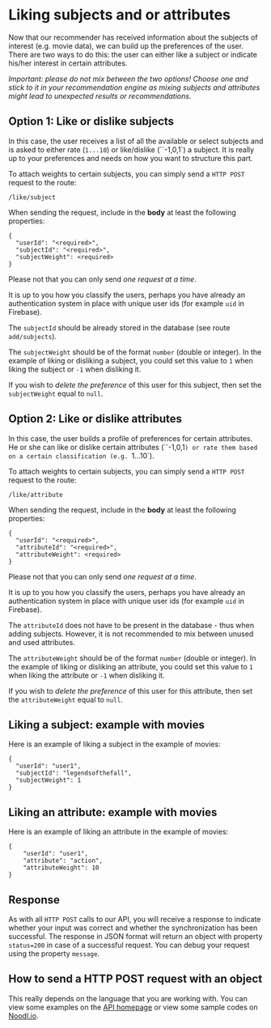 # Liking subjects and or attributes

Now that our recommender has received information about the subjects of interest (e.g. movie data), we can build up the preferences of the user. There are two ways to do this: the user can either like a subject or indicate his/her interest in certain attributes.

*Important: please do not mix between the two options! Choose one and stick to it in your recommendation engine as mixing subjects and attributes might lead to unexpected results or recommendations.*

## Option 1: Like or dislike subjects

In this case, the user receives a list of all the available or select subjects and is asked to either rate (`1...10`) or like/dislike (``-1,0,1`) a subject. It is really up to your preferences and needs on how you want to structure this part.

To attach weights to certain subjects, you can simply send a `HTTP POST` request to the route:

```
/like/subject
```

When sending the request, include in the **body** at least the following properties:

```
{
  "userId": "<required>",
  "subjectId": "<required>",
  "subjectWeight": <required>
}
```

Please not that you can only send *one request at a time*.

It is up to you how you classify the users, perhaps you have already an authentication system in place with unique user ids (for example `uid` in Firebase).

The `subjectId` should be already stored in the database (see route `add/subjects`).

The `subjectWeight` should be of the format `number` (double or integer). In the example of liking or disliking a subject, you could set this value to `1` when liking the subject or `-1` when disliking it.

If you wish to *delete the preference* of this user for this subject, then set the `subjectWeight` equal to `null`.

## Option 2: Like or dislike attributes

In this case, the user builds a profile of preferences for certain attributes. He or she can like or dislike certain attributes (``-1,0,1`) or rate them based on a certain classification (e.g. `1...10`).

To attach weights to certain subjects, you can simply send a `HTTP POST` request to the route:

```
/like/attribute
```

When sending the request, include in the **body** at least the following properties:

```
{
  "userId": "<required>",
  "attributeId": "<required>",
  "attributeWeight": <required>
}
```

Please not that you can only send *one request at a time*.

It is up to you how you classify the users, perhaps you have already an authentication system in place with unique user ids (for example `uid` in Firebase).

The `attributeId` does not have to be present in the database - thus when adding subjects. However, it is not recommended to mix between unused and used attributes.

The `attributeWeight` should be of the format `number` (double or integer). In the example of liking or disliking an attribute, you could set this value to `1` when liking the attribute or `-1` when disliking it.

If you wish to *delete the preference* of this user for this attribute, then set the `attributeWeight` equal to `null`.

## Liking a subject: example with movies

Here is an example of liking a subject in the example of movies:

```
{
  "userId": "user1",
  "subjectId": "legendsofthefall",
  "subjectWeight": 1
}
```

## Liking an attribute: example with movies

Here is an example of liking an attribute in the example of movies:

```
{
    "userId": "user1",
    "attribute": "action",
    "attributeWeight": 10
}
```

## Response

As with all `HTTP POST` calls to our API, you will receive a response to indicate whether your input was correct and whether the synchronization has been successful. The response in JSON format will return an object with property `status=200` in case of a successful request. You can debug your request using the property `message`.

## How to send a HTTP POST request with an object

This really depends on the language that you are working with. You can view some examples on the [API homepage](https://mashape.com) or view some sample codes on [Noodl.io](https://www.noodl.io).
